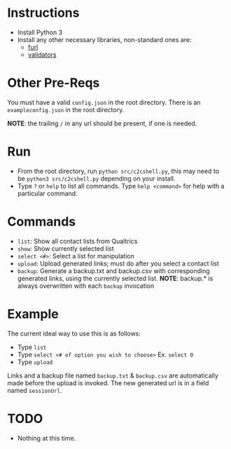 # Instructions
-  Install Python 3
-  Install any other necessary libraries, non-standard ones are:
   -  [furl](https://github.com/gruns/furl)
   -  [validators](https://github.com/kvesteri/validators)
# Other Pre-Reqs
You must have a valid `config.json` in the root directory.  There is an `exampleconfig.json` in the root directory. 

__NOTE__: the trailing `/` in any url should be present, if one is needed.
# Run
- From the root directory, run `python src/c2cshell.py`, this may need to be `python3 src/c2cshell.py` depending on your install.
- Type `?` or `help` to list all commands.  Type `help <command>` for help with a particular command.

# Commands
- `list`: Show all contact lists from Qualtrics
- `show`: Show currently selected list
- `select <#>`: Select a list for manipulation
- `upload`: Upload generated links; must do after you select a contact list
- `backup`: Generate a backup.txt and backup.csv with corresponding generated links, using the currently selected list.
 __NOTE__: backup.* is always overwritten with each `backup` invocation

# Example
The current ideal way to use this is as follows:
- Type `list`
- Type `select <# of option you wish to choose>` Ex. `select 0`
- Type `upload`

Links and a backup file named `backup.txt` & `backup.csv` are automatically made before the upload is invoked.
The new generated url is in a field named `sessionUrl`.

# TODO
- Nothing at this time.
